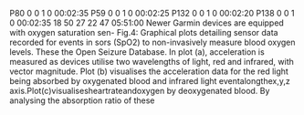 P80 0 0 1 0 00:02:35
P59 0 0 1 0 00:02:25
P132 0 0 1 0 00:02:20
P138 0 0 1 0 00:02:35
18 50 27 22 47 05:51:00
Newer Garmin devices are equipped with oxygen saturation sen-
Fig.4: Graphical plots detailing sensor data recorded for events in sors (SpO2) to non-invasively measure blood oxygen levels. These
the Open Seizure Database. In plot (a), acceleration is measured as devices utilise two wavelengths of light, red and infrared, with
vector magnitude. Plot (b) visualises the acceleration data for the red light being absorbed by oxygenated blood and infrared light
eventalongthex,y,z axis.Plot(c)visualisesheartrateandoxygen by deoxygenated blood. By analysing the absorption ratio of these